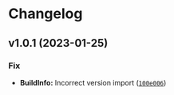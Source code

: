 # Changelog

<!--next-version-placeholder-->

## v1.0.1 (2023-01-25)
### Fix
* **BuildInfo:** Incorrect version import ([`100e006`](https://github.com/in03/proxima/commit/100e006ab4fe63d5501ad2644837cd1926f85393))
